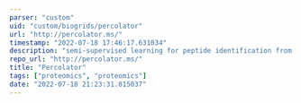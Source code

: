 ```yaml
---
parser: "custom"
uid: "custom/biogrids/percolator"
url: "http://percolator.ms/"
timestamp: "2022-07-18 17:46:17.631034"
description: "semi-supervised learning for peptide identification from shotgun proteomics datasets."
repo_url: "http://percolator.ms/"
title: "Percolator"
tags: ["proteomics", "proteomics"]
date: "2022-07-18 21:23:31.815037"
---
```

